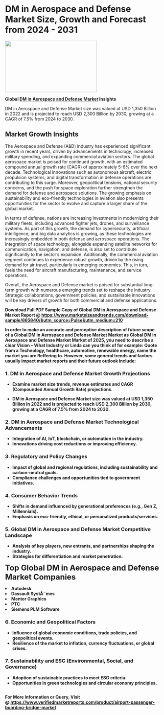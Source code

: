 <H1>DM in Aerospace and Defense Market Size, Growth and Forecast from 2024 - 2031</H1><img class="aligncenter size-medium wp-image-584254" src="https://thirdeyenews.in/wp-content/uploads/2024/09/Global-Market-Research-300x168.jpeg" alt="" width="300" height="168" /><p><strong>Global&nbsp;<a href="https://www.marketsizeandtrends.com/download-sample/865840/&amp;utm_source=Pulse&amp;utm_medium=210">DM in Aerospace and Defense Market</a> Insights</strong></p><p>DM in Aerospace and Defense Market size was valued at USD 1,350 Billion in 2022 and is projected to reach USD 2,300 Billion by 2030, growing at a CAGR of 7.5% from 2024 to 2030.</p><p><h2>Market Growth Insights</h2> <p>The Aerospace and Defense (A&D) industry has experienced significant growth in recent years, driven by advancements in technology, increased military spending, and expanding commercial aviation sectors. The global aerospace market is poised for continued growth, with an estimated compound annual growth rate (CAGR) of approximately 5-6% over the next decade. Technological innovations such as autonomous aircraft, electric propulsion systems, and digital transformation in defense operations are contributing to this surge. Moreover, geopolitical tensions, national security concerns, and the push for space exploration further strengthen the demand for defense and aerospace solutions. The growing emphasis on sustainability and eco-friendly technologies in aviation also presents opportunities for the sector to evolve and capture a larger share of the global market. </p> <p><strong></strong></p> <p>In terms of defense, nations are increasing investments in modernizing their military fleets, including advanced fighter jets, drones, and surveillance systems. As part of this growth, the demand for cybersecurity, artificial intelligence, and big data analytics is growing, as these technologies are increasingly embedded in both defense and aerospace operations. The integration of space technology, alongside expanding satellite networks for communication, navigation, and defense, is also set to contribute significantly to the sector’s expansion. Additionally, the commercial aviation segment continues to experience robust growth, driven by the rising demand for air travel, particularly in emerging economies. This, in turn, fuels the need for aircraft manufacturing, maintenance, and service operations. <p>Overall, the Aerospace and Defense market is poised for substantial long-term growth with numerous emerging trends set to reshape the industry. Strategic collaborations, government policies, and sustainable innovations will be key drivers of growth for both commercial and defense applications. </p> <p><strong></p><p><span class=""><strong>Download Full PDF Sample Copy of Global DM in Aerospace and Defense Market Report</strong> @ <a href="https://www.marketsizeandtrends.com/download-sample/865840/&amp;utm_source=Pulse&amp;utm_medium=210" target="_blank">https://www.marketsizeandtrends.com/download-sample/865840/&amp;utm_source=Pulse&amp;utm_medium=210</a></span></p><p>In order to make an accurate and perceptive description of future scope of a Global&nbsp;DM in Aerospace and Defense Market Market as Global&nbsp;DM in Aerospace and Defense Market Market of 2025, you need to describe a clear Vision &ndash; What Industry or Linda can you think of for example: Quote from a Technology, healthcare, automotive, renewable energy, name the market you are Reffering to. However, some general trends and factors usually impact market reports and their future outlook include:</p><h3>1.&nbsp;<strong>DM in Aerospace and Defense Market Growth Projections</strong></h3><ul><li>Examine market size trends, revenue estimates and CAGR (Compounded Annual Growth Rate) projections.</li><li><p>DM in Aerospace and Defense Market size was valued at USD 1,350 Billion in 2022 and is projected to reach USD 2,300 Billion by 2030, growing at a CAGR of 7.5% from 2024 to 2030.</p></li></ul><h3>2.&nbsp;<strong>DM in Aerospace and Defense Market Technological Advancements</strong></h3><ul><li>Integration of AI, IoT, blockchain, or automation in the industry.</li><li>Innovations driving cost reductions or improving efficiency.</li></ul><h3>3.&nbsp;<strong>Regulatory and Policy Changes</strong></h3><ul><li>Impact of global and regional regulations, including sustainability and carbon-neutral goals.</li><li>Compliance challenges and opportunities tied to government initiatives.</li></ul><h3>4.&nbsp;<strong>Consumer Behavior Trends</strong></h3><ul><li>Shifts in demand influenced by generational preferences (e.g., Gen Z, Millennials).</li><li>Emphasis on eco-friendly, ethical, or personalized products/services.</li></ul><h3>5.&nbsp;<strong>Global DM in Aerospace and Defense Market Competitive Landscape</strong></h3><ul><li>Analysis of key players, new entrants, and partnerships shaping the industry.</li><li>Strategies for differentiation and market penetration.</li></ul><p data-pm-slice="1 1 []"><span style="color: inherit; font-family: inherit; font-size: 25px;">Top Global DM in Aerospace and Defense Market Companies</span></p><div class="" data-test-id=""><p><li>Autodesk</li><li> Dassault SystÃ¨mes</li><li> Mentor Graphics</li><li> PTC</li><li> Siemens PLM Software</li></p></div><h3>6.&nbsp;<strong>Economic and Geopolitical Factors</strong></h3><ul><li>Influence of global economic conditions, trade policies, and geopolitical events.</li><li>Resilience of the market to inflation, currency fluctuations, or global crises.</li></ul><h3>7.&nbsp;<strong>Sustainability and ESG (Environmental, Social, and Governance)</strong></h3><ul><li>Adoption of sustainable practices to meet ESG criteria.</li><li>Opportunities in green technologies and circular economy principles.</li></ul><h2><strong style="font-size: 14px;">For More Information or Query, Visit @&nbsp;</strong><a style="background-color: #ffffff; font-size: 14px;" href="https://www.marketsizeandtrends.com/report/dm-in-aerospace-and-defense-market/" target="_blank">https://www.verifiedmarketreports.com/product/airport-passenger-boarding-bridge-market</a></h2>
